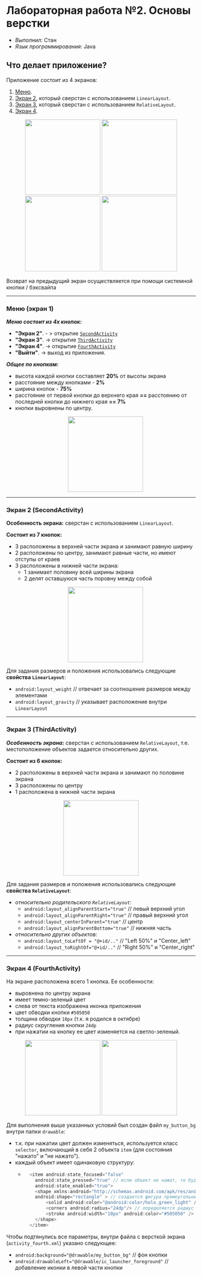 # Лабораторная работа №2. Основы верстки
- _Выполнил:_ Стан
- _Язык программирования:_ Java

## Что делает приложение?
Приложение состоит из 4 экранов:
1. [Меню](#activity1).
2. [Экран 2](#activity2), который сверстан с использованием `LinearLayout`.
3. [Экран 3](#activity3), который сверстан с использованием `RelativeLayout`.
4. [Экран 4](#activity4).

<p align="center">
    <img src="https://github.com/user-attachments/assets/7f5ed5c2-0e3d-47b3-810f-da584de1e1fa" width="200"> 
    <img src="https://github.com/user-attachments/assets/b2b759a7-0cb5-44a4-a942-c47bea82737e" width="200">
    <img src="https://github.com/user-attachments/assets/44c97abf-2866-4755-91ab-1dc3dbc12c48" width="200"> 
    <img src="https://github.com/user-attachments/assets/6149cf78-ee76-4d47-88bf-6c06dc8729cb" width="200">
</p> 
Возврат на предыдущий экран осуществляется при помощи системной кнопки / бэксвайпа

---
### <a id="activity1"> Меню (экран 1) </a>

**_Меню состоит из 4х кнопок:_**
- **"Экран 2"**. - > открытие [`SecondActivity`](#activity2)
- **"Экран 3"**. -> открытие [`ThirdActivity`](#activity3)
- **"Экран 4"**. -> открытие [`FourthActivity`](#activity4)
- **"Выйти"**. -> выход из приложения.

_**Общее по кнопкам:**_
- высота каждой кнопки составляет **20%** от высоты экрана
- расстояние между кнопками - **2%**
- ширина кнопок - **75%**
- расстояние от первой кнопки до верхнего края **==** расстоянию от последней кнопки до нижнего края **== 7%**
- кнопки выровнены по центру.
  <p align="center">
    <img src="https://github.com/user-attachments/assets/7f5ed5c2-0e3d-47b3-810f-da584de1e1fa" width="200"> 
</p> 

---
### <a id="activity2"> Экран 2 (SecondActivity)</a>
**Особенность экрана:** сверстан с использованием `LinearLayout`.

**Состоит из 7 кнопок:**
- 3 расположены в верхней части экрана и занимают равную ширину
- 2 расположены по центру, занимают равные части, но имеют отступы от краев
- 3 расположены в нижней части экрана:
  - 1 занимает половину всей ширины экрана
  - 2 делят оставшуюся часть поровну между собой
  <p align="center">
    <img src="https://github.com/user-attachments/assets/b2b759a7-0cb5-44a4-a942-c47bea82737e" width="200">
</p> 

Для задания размеров и положения использовались следующие **свойства `LinearLayout`**:
- `android:layout_weight` // отвечает за соотношение размеров между элементами
- `android:layout_gravity` // указывает расположение внутри `LinearLayout`

---

### <a id="activity3"> Экран 3 (ThirdActivity)</a>
**_Особенность экрана:_** сверстан с использованием `RelativeLayout`, т.е. местоположение объектов задается относительно других.

**Состоит из 6 кнопок:**
- 2 расположены в верхней части экрана и занимают по половине экрана
- 3 расположены по центру
- 1 расположена в нижней части экрана

<p align="center">
    <img src="https://github.com/user-attachments/assets/44c97abf-2866-4755-91ab-1dc3dbc12c48" width="200"> 
</p> 

Для задания размеров и положения использовались следующие **свойства `RelativeLayout`**:
- _относительно родительского `RelativeLayout`_:
  - `android:layout_alignParentStart="true"` // левый верхний угол
  - `android:layout_alignParentRight="true"` // правый верхний угол
  - `android:layout_centerInParent="true"` // центр
  - `android:layout_alignParentBottom="true"` // нижняя часть
- _относительно других объектов:_
  - `android:layout_toLeftOf = "@+id/.."` // "Left 50%" и "Center_left"
  - `android:layout_toRightOf="@+id/.."` // "Right 50%" и "Center_right"


 ---
### <a id="activity4"> Экран 4 (FourthActivity)</a>

На экране расположена всего 1 кнопка. Ее особенности:
- выровнена по центру экрана
- имеет темно-зеленый цвет
- слева от текста изображена иконка приложения
- цвет обводки кнопки `#505050`
- толщина обводки `10px` (т.к. я родился в октябре)
- радиус скругления кнопки `24dp`
- при нажатии на кнопку ее цвет изменяется на светло-зеленый.
<p align="center">
    <img src="https://github.com/user-attachments/assets/6149cf78-ee76-4d47-88bf-6c06dc8729cb" width="200">
    <img src="https://github.com/user-attachments/assets/dc166769-c10a-4558-a716-dcbf301fd017" width="200"> 
</p> 

Для выполнения выше указанных условий был создан файл `my_button_bg` внутри папки `drawable`:
- т.к. при нажатии цвет должен изменяться, используется класс `selector`, включающий в себя 2 объекта `item` (для состояния "нажато" и "не нажато").
- каждый объект имеет одинаковую структуру:
  - ``` java
      <item android:state_focused="false"
        android:state_pressed="true" // если объект не нажат, то будет false
        android:state_enabled="true">
        <shape xmlns:android="http://schemas.android.com/apk/res/android"
        android:shape="rectangle" > // создается фигура прямоугольник
            <solid android:color="@android:color/holo_green_light" /> // указывается цвет фигуры
            <corners android:radius="24dp"/> // определяется радиус скругления
            <stroke android:width="10px" android:color="#505050" /> // задается толщина и цвет обводки
        </shape>
      </item>
      ```

Чтобы подтянулись все параметры, внутри файла с версткой экрана (`activity_fourth.xml`) указано следующее:
- `android:background="@drawable/my_button_bg"` // фон кнопки
- `android:drawableLeft="@drawable/ic_launcher_foreground"` // добавление иконки в левой части кнопки


